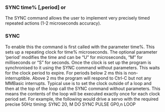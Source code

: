 

### SYNC time% [,period] or

 The SYNC command allows the user to implement very precisely timed repeated actions (1-2 microseconds accuracy).

### SYNC

 To enable this the command is first called with the parameter time%. This sets up a repeating clock for time% microseconds. The optional parameter ‘period’ modifies the time and can be “U” for microseconds, “M” for milliseconds or “S” for seconds. Once the clock is set up the program is synchronised to it using the SYNC command without parameters. This waits for the clock period to expire. For periods below 2 ms this is non-interruptible. Above 2 ms the program will respond to Ctrl-C but not any MMBasic interrupts. Typical use is to set the clock outside of a loop and then at the top of the loop call the SYNC command without parameters. This means the contents of the loop will be executed exactly once for each clock period set. For example, the following would drive a servo with the required precise 50Hz timing: SYNC 20, M DO SYNC PULSE GP0,n LOOP